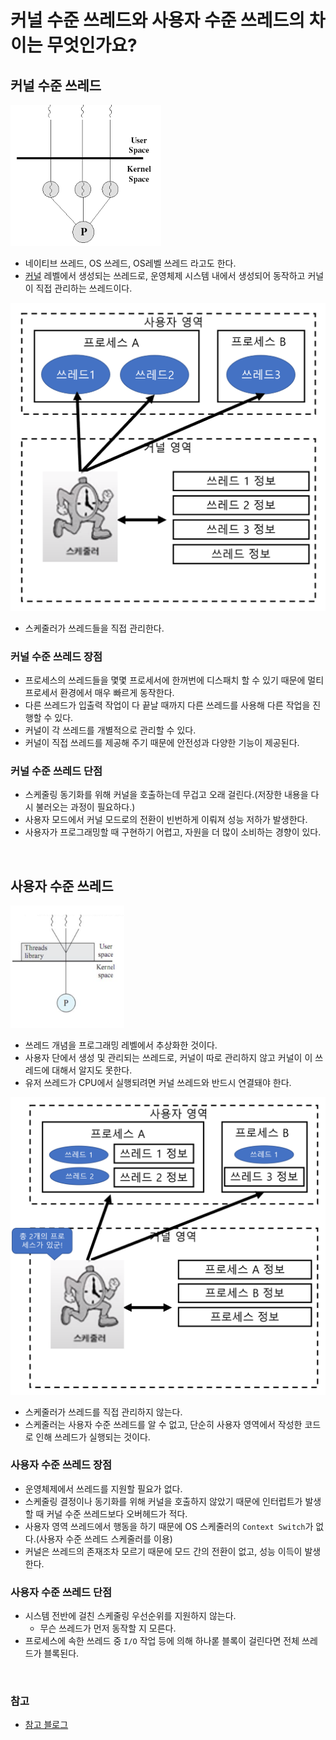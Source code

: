 # 커널 수준 쓰레드와 사용자 수준 쓰레드의 차이는 무엇인가요?

## 커널 수준 쓰레드

![img.png](image/img.png)

- 네이티브 쓰레드, OS 쓰레드, OS레벨 쓰레드 라고도 한다.
- [커널](https://github.com/genesis12345678/TIL/blob/main/interview/os/11_20/Kernel.md) 레벨에서 생성되는 쓰레드로, 운영체제 시스템 내에서 생성되어 동작하고 커널이 직접 관리하는 쓰레드이다.

 ![img_1.png](image/img_1.png)

- 스케줄러가 쓰레드들을 직접 관리한다.

### 커널 수준 쓰레드 장점

- 프로세스의 쓰레드들을 몇몇 프로세서에 한꺼번에 디스패치 할 수 있기 때문에 멀티 프로세서 환경에서 매우 빠르게 동작한다.
- 다른 쓰레드가 입출력 작업이 다 끝날 때까지 다른 쓰레드를 사용해 다른 작업을 진행할 수 있다.
- 커널이 각 쓰레드를 개별적으로 관리할 수 있다.
- 커널이 직접 쓰레드를 제공해 주기 때문에 안전성과 다양한 기능이 제공된다.

### 커널 수준 쓰레드 단점

- 스케줄링 동기화를 위해 커널을 호출하는데 무겁고 오래 걸린다.(저장한 내용을 다시 불러오는 과정이 필요하다.)
- 사용자 모드에서 커널 모드로의 전환이 빈번하게 이뤄져 성능 저하가 발생한다.
- 사용자가 프로그래밍할 때 구현하기 어렵고, 자원을 더 많이 소비하는 경향이 있다.

<br>

## 사용자 수준 쓰레드

![img_2.png](image/img_2.png)

- 쓰레드 개념을 프로그래밍 레벨에서 추상화한 것이다.
- 사용자 단에서 생성 및 관리되는 쓰레드로, 커널이 따로 관리하지 않고 커널이 이 쓰레드에 대해서 알지도 못한다.
- 유저 쓰레드가 CPU에서 실행되려면 커널 쓰레드와 반드시 연결돼야 한다.

![img_3.png](image/img_3.png)

- 스케줄러가 쓰레드를 직접 관리하지 않는다.
- 스케줄러는 사용자 수준 쓰레드를 알 수 없고, 단순히 사용자 영역에서 작성한 코드로 인해 쓰레드가 실행되는 것이다.

### 사용자 수준 쓰레드 장점

- 운영체제에서 쓰레드를 지원할 필요가 없다.
- 스케줄링 결정이나 동기화를 위해 커널을 호출하지 않았기 때문에 인터럽트가 발생할 때 커널 수준 쓰레드보다 오버헤드가 적다.
- 사용자 영역 쓰레드에서 행동을 하기 때문에 OS 스케줄러의 `Context Switch`가 없다.(사용자 수준 쓰레드 스케줄러를 이용)
- 커널은 쓰레드의 존재조차 모르기 때문에 모드 간의 전환이 없고, 성능 이득이 발생한다.

### 사용자 수준 쓰레드 단점

- 시스템 전반에 걸친 스케줄링 우선순위를 지원하지 않는다.
  - 무슨 쓰레드가 먼저 동작할 지 모른다.
- 프로세스에 속한 쓰레드 중 `I/O` 작업 등에 의해 하나롣 블록이 걸린다면 전체 쓰레드가 블록된다.

<br>

### 참고
- [참고 블로그](https://velog.io/@chanyoung1998/%EC%8A%A4%EB%A0%88%EB%93%9C%EC%9D%98-%EC%A2%85%EB%A5%98%ED%95%98%EB%93%9C%EC%9B%A8%EC%96%B4-%EC%8A%A4%EB%A0%88%EB%93%9C-OS-%EC%8A%A4%EB%A0%88%EB%93%9C-%EC%9C%A0%EC%A0%80-%EB%A0%88%EB%B2%A8-%EC%8A%A4%EB%A0%88%EB%93%9C)
